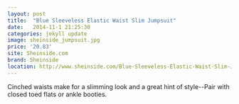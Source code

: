 ```yaml
---
layout: post
title:  "Blue Sleeveless Elastic Waist Slim Jumpsuit"
date:   2014-11-1 21:25:30
categories: jekyll update
image: sheinside_jumpsuit.jpg
price: '20.83'
site: Sheinside.com
brand: Sheinside
location: http://www.sheinside.com/Blue-Sleeveless-Elastic-Waist-Slim-Jumpsuit-p-179437-cat-1860.html
---
```

Cinched waists make for a slimming look and a great hint of style--Pair with closed toed flats or ankle booties.
